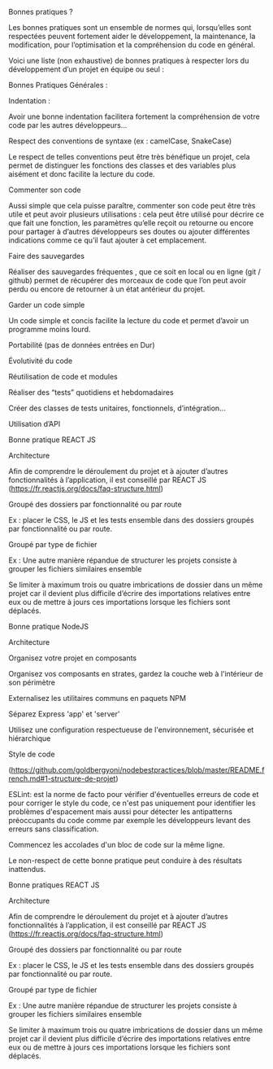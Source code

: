Bonnes pratiques ?  

Les bonnes pratiques sont un ensemble de normes qui, lorsqu’elles sont respectées peuvent fortement aider le développement, la maintenance, la modification, pour l’optimisation et la compréhension du code en général. 



Voici une liste (non exhaustive) de bonnes pratiques à respecter lors du développement d’un projet en équipe ou seul : 



Bonnes Pratiques Générales :  

Indentation : 

Avoir une bonne indentation facilitera fortement la compréhension de votre code par les autres développeurs... 

Respect des conventions de syntaxe (ex : camelCase, SnakeCase) 

Le respect de telles conventions peut être très bénéfique un projet, cela permet de distinguer les fonctions des classes et des variables plus aisément et donc facilite la lecture du code. 

Commenter son code 

Aussi simple que cela puisse paraître, commenter son code peut être très utile et peut avoir plusieurs utilisations : cela peut être utilisé pour décrire ce que fait une fonction, les paramètres qu’elle reçoit ou retourne ou encore pour partager à d’autres développeurs ses doutes ou ajouter différentes indications comme ce qu’il faut ajouter à cet emplacement. 

Faire des sauvegardes  

Réaliser des sauvegardes fréquentes , que ce soit en local ou en ligne (git / github) 		permet de récupérer des morceaux de code que l’on peut avoir perdu ou encore de 		retourner à un état antérieur du projet. 

Garder un code simple 

Un code simple et concis facilite la lecture du code et permet d’avoir un 			programme moins lourd. 

Portabilité (pas de données entrées en Dur) 

Évolutivité du code  

Réutilisation de code et modules  

Réaliser des “tests” quotidiens et hebdomadaires 

Créer des classes de tests unitaires, fonctionnels, d’intégration... 

Utilisation d’API 



Bonne pratique REACT JS 

Architecture 

Afin de comprendre le déroulement du projet et à ajouter d’autres fonctionnalités à l’application, il est conseillé par REACT JS (https://fr.reactjs.org/docs/faq-structure.html) 

Groupé des dossiers par fonctionnalité ou par route 

Ex : placer le CSS, le JS et les tests ensemble dans des dossiers groupés par fonctionnalité ou par route. 

Groupé par type de fichier 

Ex : Une autre manière répandue de structurer les projets consiste à grouper les fichiers similaires ensemble 

Se limiter à maximum trois ou quatre imbrications de dossier dans un même projet car il devient plus difficile d’écrire des importations relatives entre eux ou de mettre à jours ces importations lorsque les fichiers sont déplacés. 

Bonne pratique NodeJS 

Architecture 

Organisez votre projet en composants 

Organisez vos composants en strates, gardez la couche web à l'intérieur de son périmètre 

Externalisez les utilitaires communs en paquets NPM 

Séparez Express 'app' et 'server' 

Utilisez une configuration respectueuse de l'environnement, sécurisée et hiérarchique 



Style de code  

(https://github.com/goldbergyoni/nodebestpractices/blob/master/README.french.md#1-structure-de-projet) 

ESLint:  est la norme de facto pour vérifier d'éventuelles erreurs de code et pour corriger le style du code, ce n'est pas uniquement pour identifier les problèmes d'espacement mais aussi pour détecter les antipatterns préoccupants du code comme par exemple les développeurs levant des erreurs sans classification. 



Commencez les accolades d'un bloc de code sur la même ligne.  

Le non-respect de cette bonne pratique peut conduire à des résultats inattendus.  





Bonne pratiques REACT JS 

Architecture 

Afin de comprendre le déroulement du projet et à ajouter d’autres fonctionnalités à l’application, il est conseillé par REACT JS (https://fr.reactjs.org/docs/faq-structure.html) 

Groupé des dossiers par fonctionnalité ou par route 

Ex : placer le CSS, le JS et les tests ensemble dans des dossiers groupés par fonctionnalité ou par route. 

Groupé par type de fichier 

Ex : Une autre manière répandue de structurer les projets consiste à grouper les fichiers similaires ensemble 

Se limiter à maximum trois ou quatre imbrications de dossier dans un même projet car il devient plus difficile d’écrire des importations relatives entre eux ou de mettre à jours ces importations lorsque les fichiers sont déplacés. 



